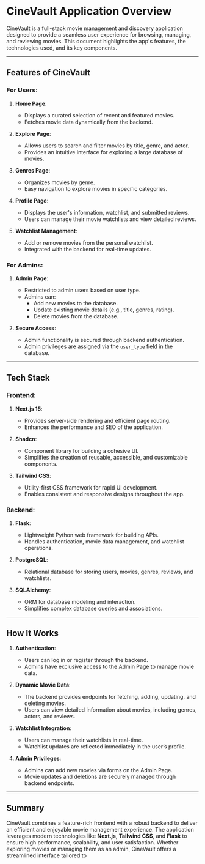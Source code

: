 # CineVault Application Overview

CineVault is a full-stack movie management and discovery application designed to provide a seamless user experience for browsing, managing, and reviewing movies. This document highlights the app's features, the technologies used, and its key components.

---

## Features of CineVault

### For Users:
1. **Home Page**:
   - Displays a curated selection of recent and featured movies.
   - Fetches movie data dynamically from the backend.

2. **Explore Page**:
   - Allows users to search and filter movies by title, genre, and actor.
   - Provides an intuitive interface for exploring a large database of movies.

3. **Genres Page**:
   - Organizes movies by genre.
   - Easy navigation to explore movies in specific categories.

4. **Profile Page**:
   - Displays the user's information, watchlist, and submitted reviews.
   - Users can manage their movie watchlists and view detailed reviews.

5. **Watchlist Management**:
   - Add or remove movies from the personal watchlist.
   - Integrated with the backend for real-time updates.

### For Admins:
1. **Admin Page**:
   - Restricted to admin users based on user type.
   - Admins can:
     - Add new movies to the database.
     - Update existing movie details (e.g., title, genres, rating).
     - Delete movies from the database.

2. **Secure Access**:
   - Admin functionality is secured through backend authentication.
   - Admin privileges are assigned via the `user_type` field in the database.

---

## Tech Stack

### Frontend:
1. **Next.js 15**:
   - Provides server-side rendering and efficient page routing.
   - Enhances the performance and SEO of the application.

2. **Shadcn**:
   - Component library for building a cohesive UI.
   - Simplifies the creation of reusable, accessible, and customizable components.

3. **Tailwind CSS**:
   - Utility-first CSS framework for rapid UI development.
   - Enables consistent and responsive designs throughout the app.

### Backend:
1. **Flask**:
   - Lightweight Python web framework for building APIs.
   - Handles authentication, movie data management, and watchlist operations.

2. **PostgreSQL**:
   - Relational database for storing users, movies, genres, reviews, and watchlists.

3. **SQLAlchemy**:
   - ORM for database modeling and interaction.
   - Simplifies complex database queries and associations.

---

## How It Works

1. **Authentication**:
   - Users can log in or register through the backend.
   - Admins have exclusive access to the Admin Page to manage movie data.

2. **Dynamic Movie Data**:
   - The backend provides endpoints for fetching, adding, updating, and deleting movies.
   - Users can view detailed information about movies, including genres, actors, and reviews.

3. **Watchlist Integration**:
   - Users can manage their watchlists in real-time.
   - Watchlist updates are reflected immediately in the user’s profile.

4. **Admin Privileges**:
   - Admins can add new movies via forms on the Admin Page.
   - Movie updates and deletions are securely managed through backend endpoints.

---

## Summary

CineVault combines a feature-rich frontend with a robust backend to deliver an efficient and enjoyable movie management experience. The application leverages modern technologies like **Next.js**, **Tailwind CSS**, and **Flask** to ensure high performance, scalability, and user satisfaction. Whether exploring movies or managing them as an admin, CineVault offers a streamlined interface tailored to